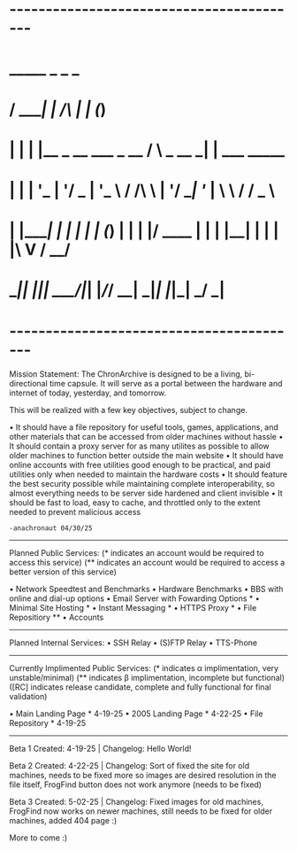 # -----------------------------------------
#   _____ _                                       _     _           
#  / ____| |                       /\            | |   (_)          
# | |    | |__  _ __ ___  _ __    /  \   _ __ ___| |__  ___   _____ 
# | |    | '_ \| '__/ _ \| '_ \  / /\ \ | '__/ __| '_ \| \ \ / / _ \
# | |____| | | | | | (_) | | | |/ ____ \| | | |__| | | | |\ V /  __/
#  \_____|_| |_|_|  \___/|_| |_/_/    \_\_|  \___|_| |_|_| \_/ \___|
#
# -----------------------------------------

Mission Statement: 
The ChronArchive is designed to be a living, bi-directional time capsule. It will serve as a portal between the hardware and internet of today, yesterday, and tomorrow. 

This will be realized with a few key objectives, subject to change. 

• It should have a file repository for useful tools, games, applications, and other materials that can be accessed from older machines without hassle
• It should contain a proxy server for as many utilites as possible to allow older machines to function better outside the main website
• It should have online accounts with free utilities good enough to be practical, and paid utilities only when needed to maintain the hardware costs
• It should feature the best security possible while maintaining complete interoperability, so almost everything needs to be server side hardened and client invisible
• It should be fast to load, easy to cache, and throttled only to the extent needed to prevent malicious access

    -anachronaut 04/30/25

-----------------------------------------

Planned Public Services:
(* indicates an account would be required to access this service)
(** indicates an account would be required to access a better version of this service)

• Network Speedtest and Benchmarks
• Hardware Benchmarks
• BBS with online and dial-up options
• Email Server with Fowarding Options *
• Minimal Site Hosting *
• Instant Messaging *
• HTTPS Proxy *
• File Repositiory **
• Accounts

-----------------------------------------

Planned Internal Services:
• SSH Relay
• (S)FTP Relay
• TTS-Phone

-----------------------------------------

Currently Implimented Public Services:
(* indicates α implimentation, very unstable/minimal)
(** indicates β implimentation, incomplete but functional)
([RC] indicates release candidate, complete and fully functional for final validation)

• Main Landing Page * 4-19-25
• 2005 Landing Page * 4-22-25
• File Repository * 4-19-25

-----------------------------------------
Beta 1 Created: 4-19-25 | Changelog: Hello World!

Beta 2 Created: 4-22-25 | Changelog: Sort of fixed the site for old machines, needs to be fixed more so images are desired resolution in the file itself, FrogFind button does not work anymore (needs to be fixed)

Beta 3 Created: 5-02-25 | Changelog: Fixed images for old machines, FrogFind now works on newer machines, still needs to be fixed for older machines, added 404 page :)

More to come :)
